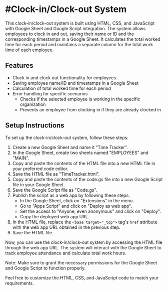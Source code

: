 #Clock-in/Clock-out System
=========================

This clock-in/clock-out system is built using HTML, CSS, and JavaScript with Google Sheet and Google Script integration. The system allows employees to clock in and out, saving their name or ID and the corresponding timestamps in a Google Sheet. It calculates the total worked time for each period and maintains a separate column for the total work time of each employee.

Features
--------

-   Clock in and clock out functionality for employees
-   Saving employee name/ID and timestamps in a Google Sheet
-   Calculation of total worked time for each period
-   Error handling for specific scenarios
    -   Checks if the selected employee is working in the specific organization
    -   Prevents an employee from clocking in if they are already clocked in

Setup Instructions
------------------

To set up the clock-in/clock-out system, follow these steps:

1.  Create a new Google Sheet and name it "Time Tracker".
2.  In the Google Sheet, create two sheets named "EMPLOYEES" and "MAIN".
3.  Copy and paste the contents of the HTML file into a new HTML file in your preferred code editor.
4.  Save the HTML file as "TimeTracker.html".
5.  Copy and paste the contents of the code.gs file into a new Google Script file in your Google Sheet.
6.  Save the Google Script file as "Code.gs".
7.  Publish the script as a web app by following these steps:
    -   In the Google Sheet, click on "Extensions" in the menu.
    -   Go to "Apps Script" and click on "Deploy as web app".
    -   Set the access to "Anyone, even anonymous" and click on "Deploy".
    -   Copy the deployed web app URL.
8.  In the HTML file, replace the `<base target="_top">` tag's `href` attribute with the web app URL obtained in the previous step.
9.  Save the HTML file.

Now, you can use the clock-in/clock-out system by accessing the HTML file through the web app URL. The system will interact with the Google Sheet to track employee attendance and calculate total work hours.

Note: Make sure to grant the necessary permissions for the Google Sheet and Google Script to function properly.

Feel free to customize the HTML, CSS, and JavaScript code to match your requirements.
